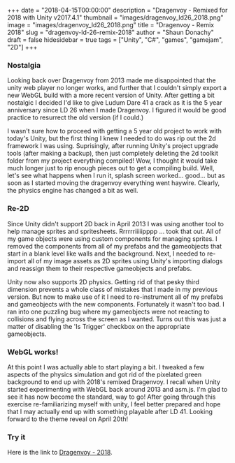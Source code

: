 +++
date = "2018-04-15T00:00:00"
description = "Dragenvoy - Remixed for 2018 with Unity v2017.4.1"
thumbnail = "images/dragenvoy_ld26_2018.png"
image = "images/dragenvoy_ld26_2018.png"
title = "Dragenvoy - Remix 2018"
slug = "dragenvoy-ld-26-remix-2018"
author = "Shaun Donachy"
draft = false
hidesidebar = true
tags = ["Unity", "C#", "games", "gamejam", "2D"]
+++


### Nostalgia

Looking back over Dragenvoy from 2013 made me disappointed that the unity web player no longer works, and further that I couldn't simply export a new WebGL build with a more recent version of Unity. After getting a bit nostalgic I decided I'd like to give Ludum Dare 41 a crack as it is the 5 year anniversary since LD 26 when I made Dragenvoy. I figured it would be good practice to resurrect the old version (if I could.)

I wasn't sure how to proceed with getting a 5 year old project to work with today's Unity, but the first thing I knew I needed to do was rip out the 2d framework I was using. Suprisingly, after running Unity's project upgrade tools (after making a backup), then just completely deleting the 2d toolkit folder from my project everything compiled! Wow, I thought it would take much longer just to rip enough pieces out to get a compiling build. Well, let's see what happens when I run it, splash screen worked... good... but as soon as I started moving the dragenvoy everything went haywire. Clearly, the physics engine has changed a bit as well.

### Re-2D

Since Unity didn't support 2D back in April 2013 I was using another tool to help manage sprites and spritesheets. Rrrrrriiiiipppp ... took that out. All of my game objects were using custom components for managing sprites. I removed the components from all of my prefabs and the gameobjects that start in a blank level like walls and the background. Next, I needed to re-import all of my image assets as 2D sprites using Unity's importing dialogs and reassign them to their respective gameobjects and prefabs.

Unity now also supports 2D physics. Getting rid of that pesky third dimension prevents a whole class of mistakes that I made in my previous version. But now to make use of it I need to re-instrument all of my prefabs and gameobjects with the new components. Fortunately it wasn't too bad. I ran into one puzzling bug where my gameobjects were not reacting to collisions and flying across the screen as I wanted. Turns out this was just a matter of disabling the 'Is Trigger' checkbox on the appropriate gameobjects.

### WebGL works!

At this point I was actually able to start playing a bit. I tweaked a few aspects of the physics simulation and got rid of the pixelated green background to end up with 2018's remixed Dragenvoy. I recall when Unity started experimenting with WebGL back around 2013 and asm.js. I'm glad to see it has now become the standard, way to go! After going through this exercise re-familiarizing myself with unity, I feel better prepared and hope that I may actually end up with something playable after LD 41. Looking forward to the theme reveal on April 20th!

### Try it
Here is the link to [Dragenvoy - 2018](https://shaundonachy.com/dragenvoy2018/index.html).
